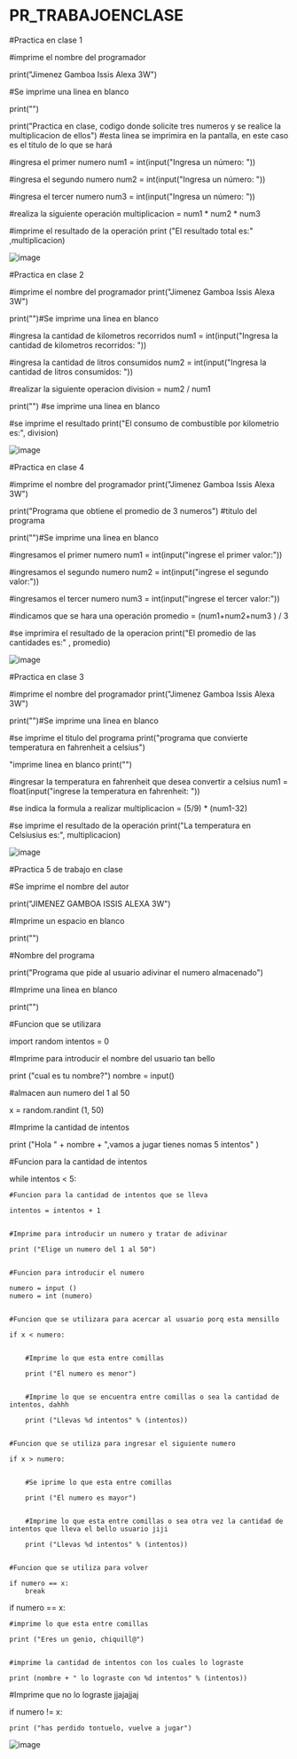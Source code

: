 # PR_TRABAJOENCLASE


#Practica en clase 1

#imprime el nombre del programador

print("Jimenez Gamboa Issis Alexa 3W")

#Se imprime una linea en blanco

print("")


print("Practica en clase,  codigo donde solicite tres numeros y se realice la multiplicacion de ellos") #esta linea se imprimira en la pantalla, en este caso es el titulo de lo que se hará

#ingresa el primer numero
num1 = int(input("Ingresa un número: "))

#ingresa el segundo numero
num2 = int(input("Ingresa un número: "))

#ingresa el tercer numero
num3 = int(input("Ingresa un número: "))

#realiza la siguiente operación
multiplicacion = num1 * num2 * num3

#imprime el resultado de la operación
print ("El resultado total es:" ,multiplicacion)

![image](https://github.com/user-attachments/assets/e4e66d9c-8f2d-4ebe-b041-459068a313f8)




#Practica en clase 2

#imprime el nombre del programador 
print("Jimenez Gamboa Issis Alexa 3W")

print("")#Se imprime una linea en blanco

#ingresa la cantidad de kilometros recorridos 
num1 = int(input("Ingresa la cantidad de kilometros recorridos: "))

#ingresa la cantidad de litros consumidos 
num2 = int(input("Ingresa la cantidad de litros consumidos: "))

#realizar la siguiente operacion
division = num2 / num1

print("") #se imprime una linea en blanco 

#se imprime el resultado 
print("El consumo de combustible por kilometrio es:", division)

![image](https://github.com/user-attachments/assets/d7903aa3-a4d1-4e43-972e-764de5cb91bd)




#Practica en clase 4

#imprime el nombre del programador 
print("Jimenez Gamboa Issis Alexa 3W")

print("Programa que obtiene el promedio de 3 numeros") #titulo del programa 

print("")#Se imprime una linea en blanco

#ingresamos el primer numero 
num1 = int(input("ingrese el primer valor:"))

#ingresamos el segundo numero
num2 = int(input("ingrese el segundo valor:"))

#ingresamos el tercer numero 
num3 = int(input("ingrese el tercer valor:"))

#indicamos que se hara una operación
promedio = (num1+num2+num3 ) / 3 

#se imprimira el resultado de la operacion
print("El promedio de las cantidades es:" , promedio)

![image](https://github.com/user-attachments/assets/56f01d09-e605-43ec-bbd8-e6aad221224e)




#Practica en clase 3

#imprime el nombre del programador
print("Jimenez Gamboa Issis Alexa 3W")

print("")#Se imprime una linea en blanco

#se imprime el titulo del programa 
print("programa que convierte temperatura en fahrenheit a celsius")

"imprime linea en blanco 
print("")

#ingresar la temperatura en fahrenheit que desea convertir a celsius
num1 = float(input("ingrese la temperatura en fahrenheit: "))

#se indica la formula a realizar
multiplicacion = (5/9) * (num1-32)

#se imprime el resultado de la operación
print("La temperatura en Celsiusius es:", multiplicacion)

![image](https://github.com/user-attachments/assets/02f7d0d7-abeb-4d7b-9147-358f2f0d628b)




#Practica 5 de trabajo en clase

#Se imprime el nombre del autor 

print("JIMENEZ GAMBOA ISSIS ALEXA 3W")


#Imprime un espacio en blanco

print("")


#Nombre del programa 

print("Programa que pide al usuario adivinar el numero almacenado")


#Imprime una linea en blanco

print("")


#Funcion que se utilizara 

import random
intentos = 0


#Imprime para introducir el nombre del usuario tan bello 

print ("cual es tu nombre?")
nombre = input()


#almacen aun numero del 1 al 50

x = random.randint (1, 50)


#Imprime la cantidad de intentos 

print ("Hola " + nombre + ",vamos a jugar tienes nomas 5 intentos" )


#Funcion para la cantidad de intentos 

while intentos < 5:


    #Funcion para la cantidad de intentos que se lleva 
    
    intentos = intentos + 1

    
    #Imprime para introducir un numero y tratar de adivinar 
    
    print ("Elige un numero del 1 al 50")

    
    #Funcion para introducir el numero 
    
    numero = input ()
    numero = int (numero)

    
    #Funcion que se utilizara para acercar al usuario porq esta mensillo 
    
    if x < numero:

    
        #Imprime lo que esta entre comillas
        
        print ("El numero es menor")

        
        #Imprime lo que se encuentra entre comillas o sea la cantidad de intentos, dahhh
        
        print ("Llevas %d intentos" % (intentos))

        
    #Funcion que se utiliza para ingresar el siguiente numero 
    
    if x > numero:

    
        #Se iprime lo que esta entre comillas 
        
        print ("El numero es mayor")

        
        #Imprime lo que esta entre comillas o sea otra vez la cantidad de intentos que lleva el bello usuario jiji
        
        print ("Llevas %d intentos" % (intentos))

        
    #Funcion que se utiliza para volver 
    
    if numero == x:
        break


if numero == x:


    #imprime lo que esta entre comillas 
    
    print ("Eres un genio, chiquill@")

    
    #imprime la cantidad de intentos con los cuales lo lograste 
    
    print (nombre + " lo lograste con %d intentos" % (intentos))

    
#Imprime que no lo lograste jjajajjaj

if numero != x:


    print ("has perdido tontuelo, vuelve a jugar")

![image](https://github.com/user-attachments/assets/f23acada-27cc-4227-a865-8d846dea01d5)




